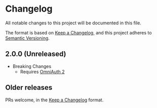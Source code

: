 # Changelog

All notable changes to this project will be documented in this file.

The format is based on [Keep a Changelog](https://keepachangelog.com/en/1.0.0/),
and this project adheres to [Semantic Versioning](https://semver.org/spec/v2.0.0.html).

## 2.0.0 (Unreleased)

- Breaking Changes
  - Requires [OmniAuth 2](https://github.com/omniauth/omniauth/releases/tag/v2.0.0)

## Older releases

PRs welcome, in the [Keep a Changelog](https://keepachangelog.com/en/1.0.0/) 
format.
